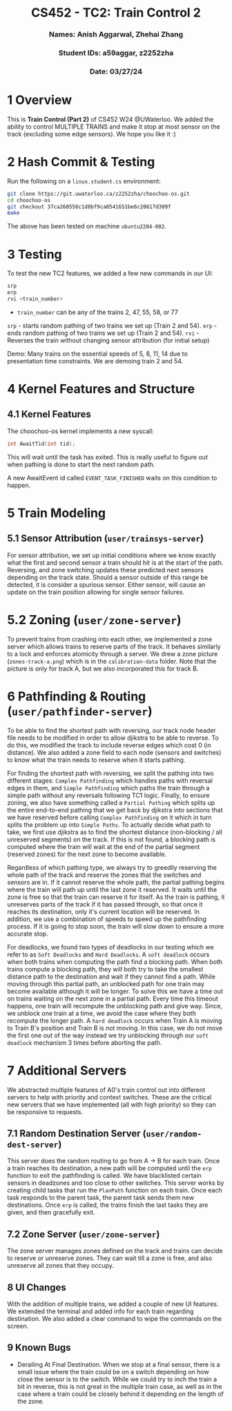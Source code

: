 <div align="center">

# CS452 - TC2: Train Control 2
### Names: Anish Aggarwal, Zhehai Zhang
### Student IDs: a59aggar, z2252zha
### Date: 03/27/24

</div>

# 1 Overview
This is **Train Control (Part 2)** of CS452 W24 @UWaterloo. We added the ability to control MULTIPLE TRAINS and make it stop at most sensor on the track (excluding some edge sensors). We hope you like it :)

# 2 Hash Commit & Testing
Run the following on a `linux.student.cs` environment:
```bash
git clone https://git.uwaterloo.ca/z2252zha/choochoo-os.git
cd choochoo-os
git checkout 37ca260558c1d8bf9ca0541651be6c20617d309f
make
```

The above has been tested on machine `ubuntu2204-002`.

# 3 Testing
To test the new TC2 features, we added a few new commands in our UI:

```c
srp
erp
rvi <train_number>
```

- `train_number` can be any of the trains 2, 47, 55, 58, or 77

`srp` - starts random pathing of two trains we set up (Train 2 and 54).
`erp` - ends random pathing of two trains we set up (Train 2 and 54).
`rvi` - Reverses the train without changing sensor attribution (for initial setup)

Demo: Many trains on the essential speeds of 5, 8, 11, 14 due to presentation time constraints. We are demoing train 2 and 54. 

# 4 Kernel Features and Structure

## 4.1 Kernel Features

The choochoo-os kernel implements a new syscall:

```c
int AwaitTid(int tid);
```

This will wait until the task has exited. This is really useful to figure out when pathing is done to start the next random path.

A new AwaitEvent id called `EVENT_TASK_FINISHED` waits on this condition to happen.

# 5 Train Modeling

## 5.1 Sensor Attribution (`user/trainsys-server`)
For sensor attribution, we set up initial conditions where we know exactly what the first and second sensor a train should hit is at the start of the path. Reversing, and zone switching updates these predicted next sensors depending on the track state. 
Should a sensor outside of this range be detected, it is consider a spurious sensor. Either sensor, will cause an update on the train position allowing for single sensor failures. 

# 5.2 Zoning (`user/zone-server`)
To prevent trains from crashing into each other, we implemented a zone server which allows trains
to reserve parts of the track. It behaves similarly to a lock and enforces atomicity through a server.
We drew a zone picture (`zones-track-a.png`) which is in the `calibration-data` folder. Note that the picture is only for track A, but we also incorporated this for track B.

# 6 Pathfinding & Routing (`user/pathfinder-server`)

To be able to find the shortest path with reversing, our track node header file needs to be 
modified in order to allow djikstra to be able to reverse. To do this, we modified the track to 
include reverse edges which cost 0 (in distance). We also added a zone field to each node (sensors and switches)
to know what the train needs to reserve when it starts pathing.

For finding the shortest path with reversing, we split the pathing into two different stages: `Complex Pathfinding` which handles paths with reversal edges in them, and `Simple Pathfinding` which paths the train through a simple path without any reversals following TC1 logic. Finally, to ensure zoning, we also have something called a `Partial Pathing` which splits up the entire end-to-end pathing that we get back by djikstra into sections that we have reserved before calling `Complex Pathfinding` on it which in turn splits the problem up into `Simple Paths`. To actually decide what path to take, we first use djikstra as to find the shortest distance (non-blocking / all unreserved segments) on the track. If this is not found, a blocking path is computed where the train will wait at the end of the partial segment (reserved zones) for the next zone to become available.

Regardless of which pathing type, we always try to greedily reserving the whole path 
of the track and reserve the zones that the switches and sensors are in. If it cannot reserve the whole path, the partial pathing begins where the train will path up until the last zone it reserved. It waits until the zone is free so that the train can reserve it for itself.
As the train is pathing, it unreserves parts of the track if it has passed through, so that once it reaches its destination, only it's current location will be reserved. In addition, we use a combination of speeds to speed up the pathfinding process. If it is going to stop soon, the train will slow down to ensure a more accurate stop.

For deadlocks, we found two types of deadlocks in our testing which we refer to as `Soft Deadlocks` and `Hard Deadlocks`. A `soft deadlock` occurs when both trains when computing the path find a blocking path. When both trains compute a blocking path, they will both try to take the smallest distance path to the destination and wait if they cannot find a path. While moving through this partial path, an unblocked path for one train may become available although it will be longer. To solve this we have a time out on trains waiting on the next zone in a partial path. Every time this timeout happens, one train will recompute the unblocking path and give way. Since, we unblock one train at a time, we avoid the case where they both recompute the longer path.
A `hard deadlock` occurs when Train A is moving to Train B's position and Train B is not moving. In this case, we do not move the first one out of the way instead we try unblocking through our `soft deadlock` mechanism 3 times before aborting the path.

# 7 Additional Servers
We abstracted multiple features of A0's train control out into different servers to help with priority and context switches. These are the critical new servers that we have implemented (all with high priority) so they can be responsive to requests.

## 7.1 Random Destination Server (`user/random-dest-server`)
This server does the random routing to go from A -> B for each train. Once a train reaches its destination, a new path will be computed until the `erp` function to exit the pathfinding is called. We have blacklisted certain sensors in deadzones and too close to other switches. This server works by creating child tasks that run the `PlanPath` function on each train. Once each task responds to the parent task, the parent task sends them new destinations. Once `erp` is called, the trains finish the last tasks they are given, and then gracefully exit.

## 7.2 Zone Server (`user/zone-server`)
The zone server manages zones defined on the track and trains can decide to reserve or unreserve zones. They can wait till a zone is free, and also unreserve all zones that they occupy.

## 8 UI Changes
With the addition of multiple trains, we added a couple of new UI features. We extended the terminal
and added info for each train regarding destination. We also added a clear command to wipe the commands on 
the screen.

## 9 Known Bugs
- Derailing At Final Destination. When we stop at a final sensor, there is a small issue where the train could be on a switch depending on how close the sensor is to the switch. While we could try to inch the train a bit in reverse, this is not great in the multiple train case, as well as in the case where a train could be closely behind it depending on the length of the zone.